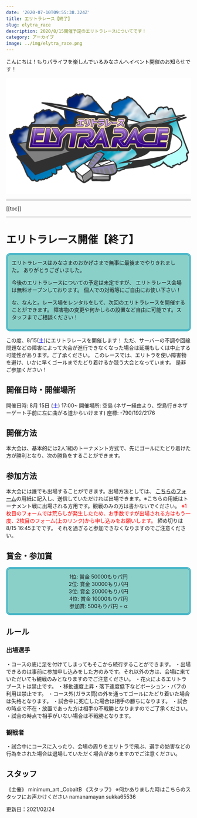 ```yaml
---
date: '2020-07-10T09:55:38.324Z'
title: エリトラレース【終了】
slug: elytra_race
description: 2020/8/15開催予定のエリトラレースについてです！
category: アーカイブ
image: ../img/elytra_race.png
---
```

こんにちは！もりパライフを楽しんでいるみなさんへイベント開催のお知らせです！

![](/img/elytra_race.png)

- - -

[[toc]]

- - -

# エリトラレース開催【終了】
<div style="padding: 10px; margin-bottom: 10px; border: 5px double #3db2c7; border-radius: 10px; background-color: #8ad0c9;">
エリトラレースはみなさまのおかげさまで無事に最後までやりきれました。
ありがとうございました。




今後のエリトラレースについての予定は未定ですが、
エリトラレース会場は無料オープンしております。
個人での対戦等にご自由にお使い下さい！



な、なんと。レース場をレンタルをして、次回のエリトラレースを開催することができます。
障害物の変更や何かしらの設置など自由に可能です。スタッフまでご相談ください！
</div>


この度、8/15(<span style="color: #0000FF; ">土</span>)にエリトラレースを開催します！
ただ、サーバーの不調や回線問題などの障害によって大会が進行できなくなった場合は延期もしくは中止する可能性があります。ご了承ください。
このレースでは、エリトラを使い障害物を避け、いかに早くゴールまでたどり着けるか競う大会となっています。
是非ご参加ください！

## 開催日時・開催場所

開催日時: 8月 15日 (<span style="color: #0000FF; ">土</span>) 17:00~
開催場所: 空島 (ネザー経由より、空島行きネザーゲート手前に左に曲がる道からいけます)
          座標: -790/192/2176

## 開催方法

本大会は、基本的には2人1組のトーナメント方式で、先にゴールにたどり着けた方が勝利となり、次の勝負をすることができます。

## 参加方法

本大会には誰でも出場することができます。出場方法としては、
[こちらのフォーム](https://forms.gle/RqtfZ7sacLDAf7vb7)の用紙に記入し、送信していただければ出場できます。※こちらの用紙はトーナメント戦に出場される方用です。観戦のみの方は書かないでください。
<span style="color: #FF0000; ">※1枚目のフォームでは荒らしが発生したため、お手数ですが出場される方はもう一度、2枚目のフォーム(上のリンク)から申し込みをお願いします。</span>
締め切りは8/15 16:45までです。 それを過ぎると参加できなくなりますのでご注意ください。

## 賞金・参加賞

<div style="padding: 10px; margin-bottom: 10px; border: 5px double #3db2c7; border-radius: 10px; background-color: #8ad0c9;text-align:center;">
1位: 賞金 50000もりパ円<br/>
2位: 賞金 30000もりパ円<br/>
3位: 賞金 20000もりパ円<br/>
4位: 賞金 10000もりパ円<br/>
参加賞: 500もりパ円 + α
</div>

## ルール
### 出場選手
・コースの底に足を付けてしまってもそこから続行することができます。
・出場できるのは事前に参加申し込みをした方のみです。それ以外の方は、会場に来ていただいても観戦のみとなりますのでご注意ください。
・花火によるエリトラブーストは禁止です。
・移動速度上昇・落下速度低下などポーション・バフの利用は禁止です。
・コース外(ガラス筒)の外を通ってゴールにたどり着いた場合は失格となります。
・試合中に死亡した場合は相手の勝ちになります。
・試合の時点で不在・放置であった方は相手の不戦勝となりますのでご了承ください。
・試合の時点で相手がいない場合は不戦勝となります。

### 観戦者
・試合中にコースに入ったり、会場の周りをエリトラで飛ぶ、選手の妨害などの行為をされた場合は退場していただく場合がありますのでご注意ください。

## スタッフ
《主催》
minimum_art
_CobaltB
《スタッフ》
※何かありました時はこちらのスタッフにお声かけください
namanamayan
sukka65536


更新日：2021/02/24
